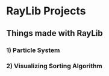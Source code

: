 # RayLib Projects

## Things made with RayLib

### 1) Particle System
### 2) Visualizing Sorting Algorithm
